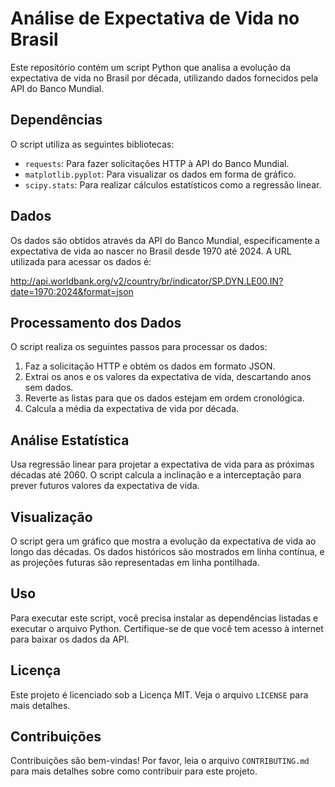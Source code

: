 # Análise de Expectativa de Vida no Brasil

Este repositório contém um script Python que analisa a evolução da expectativa de vida no Brasil por década, utilizando dados fornecidos pela API do Banco Mundial.

## Dependências

O script utiliza as seguintes bibliotecas:

- `requests`: Para fazer solicitações HTTP à API do Banco Mundial.
- `matplotlib.pyplot`: Para visualizar os dados em forma de gráfico.
- `scipy.stats`: Para realizar cálculos estatísticos como a regressão linear.

## Dados

Os dados são obtidos através da API do Banco Mundial, especificamente a expectativa de vida ao nascer no Brasil desde 1970 até 2024. A URL utilizada para acessar os dados é:

http://api.worldbank.org/v2/country/br/indicator/SP.DYN.LE00.IN?date=1970:2024&format=json


## Processamento dos Dados

O script realiza os seguintes passos para processar os dados:

1. Faz a solicitação HTTP e obtém os dados em formato JSON.
2. Extrai os anos e os valores da expectativa de vida, descartando anos sem dados.
3. Reverte as listas para que os dados estejam em ordem cronológica.
4. Calcula a média da expectativa de vida por década.

## Análise Estatística

Usa regressão linear para projetar a expectativa de vida para as próximas décadas até 2060. O script calcula a inclinação e a interceptação para prever futuros valores da expectativa de vida.

## Visualização

O script gera um gráfico que mostra a evolução da expectativa de vida ao longo das décadas. Os dados históricos são mostrados em linha contínua, e as projeções futuras são representadas em linha pontilhada.

## Uso

Para executar este script, você precisa instalar as dependências listadas e executar o arquivo Python. Certifique-se de que você tem acesso à internet para baixar os dados da API.

## Licença

Este projeto é licenciado sob a Licença MIT. Veja o arquivo `LICENSE` para mais detalhes.

## Contribuições

Contribuições são bem-vindas! Por favor, leia o arquivo `CONTRIBUTING.md` para mais detalhes sobre como contribuir para este projeto.

